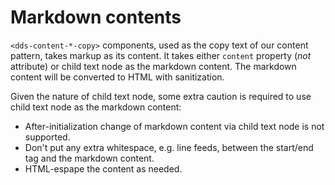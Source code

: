 # Markdown contents

`<dds-content-*-copy>` components, used as the copy text of our content pattern, takes markup as its content. It takes either `content` property (_not_ attribute) or child text node as the markdown content. The markdown content will be converted to HTML with sanitization.

Given the nature of child text node, some extra caution is required to use child text node as the markdown content:

* After-initialization change of markdown content via child text node is not supported.
* Don't put any extra whitespace, e.g. line feeds, between the start/end tag and the markdown content.
* HTML-espape the content as needed.
